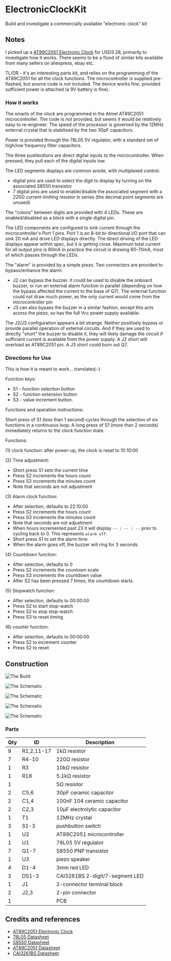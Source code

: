 # ElectronicClockKit

Build and investigate a commercially available "electronic clock" kit

## Notes

I picked up a [AT89C2051 Electronic Clock](http://www.aliexpress.com/item/1Pcs-New-DIY-Kits-AT89C2051-Electronic-Clock-Suite-Electronic-Parts-Components/2045978940.html) for USD3.28, primarily to investigate how it works. There seems to be a flood of similar kits available from many sellers on aliexpress, ebay etc.

TL/DR - it's an interesting parts kit, and relies on the programming of the AT89C2051 for all the clock functions. The microcontroller is supplied pre-flashed, but source code is not included.
The device works fine, provided sufficient power is attached (a 9V battery is fine).

### How it works

The smarts of the clock are programmed in the Atmel AT89C2051 microcontroller. The code is not provided, but seems it would be relatively easy to re-engineer.
The speed of the processor is governed by the 12MHz external crystal that is stabilised by the two 30pF capacitors.

Power is provided through the 78L05 5V regulator, with a standard set of high/low frequency filter capacitors.

The three pushbuttons are direct digital inputs to the microcontroller. When pressed, they pull each of the digital inputs low.

The LED segments displays are common anode, with multiplexed control:
* digital pins are used to select the digit to display by turning on the associated S8550 transistor
* 7 digital pins are used to enable/disable the associated segment with a 220Ω current-limiting resistor in series (the decimal point segments are unused)

The "colons" between digits are provided with 4 LEDs. These are enabled/disabled as a block with a single digital pin.

The LED components are configured to sink current through the microcontroller's Port 1 pins.
Port 1 is an 8-bit bi-directional I/O port that can sink 20 mA and drive LED displays directly.
The direct driving of the LED displays appear within spec, but it is getting close. Maximum total current for all output pins is 80mA
In practice the circuit is drawing 60-70mA, most of which passes through the LEDs.

The "alarm" is provided by a simple piezo. Two connectors are provided to bypass/enhance the alarm:
* J2 can bypass the buzzer. It could be used to disable the onboard buzzer, or run an external alarm function in parallel (depending on how the bypass affected the current to the base of Q7). The external function could not draw much power, as the only current would come from the microcontroller pin
* J3 can also bypass the buzzer in a similar fashion, except this acts acorss the piezo, so has the full Vcc power supply available.

The J2/J3 configuration appears a bit strange. Neither positively bypass or provide parallel operation of external circuits.
And if they are used to directly "short" the buzzer to disable it, they will likely damage the circuit if sufficient current is available from the power supply.
A J2 short will overload an AT89C2051 pin. A J3 short could burn out Q7.

### Directions for Use
This is how it is meant to work... translated;-)

Function keys:
* S1 - function selection button
* S2 - function extension button
* S3 - value increment button.

Functions and operation instructions:

Short press of S1 (less than 1 second) cycles through the selection of six functions in a continuous loop.
A long press of S1 (more than 2 seconds) immediately returns to the clock function state.

Functions:

(1) clock function: after power-up, the clock is reset to 10:10:00

(2) Time adjustment:
* Short press S1 sets the current time
* Press S2 increments the hours count
* Press S3 increments the minutes count
* Note that seconds are not adjustment

(3) Alarm clock function:
* After selection, defaults to 22:10:00
* Press S2 increments the hours count
* Press S3 increments the minutes count
* Note that seconds are not adjustment
* When hours incremented past 23 it will display `-- : -- : --` prior to cycling back to 0. This represents `alarm off`.
* Short press S1 to set the alarm time
* When the alarm goes off, the buzzer will ring for 3 seconds

(4) Countdown function:
* After selection, defaults to 0
* Press S2 increments the countown scale
* Press S3 increments the countdown value
* After S2 has been pressed 7 times, the countdown starts.

(5) Stopwatch function:
* After selection, defaults to 00:00:00
* Press S2 to start stop-watch
* Press S2 to stop stop-watch
* Press S3 to reset timing

(6) counter function:
* After selection, defaults to 00:00:00
* Press S2 to increment counter
* Press S2 to reset


## Construction

![The Build](./assets/ElectronicClockKit_build.jpg?raw=true)

![The Schematic](./assets/ElectronicClockKit_schematic.jpg?raw=true)

![The Schematic](./assets/ElectronicClockKit_parts.jpg?raw=true)

![The Schematic](./assets/ElectronicClockKit_pcb_front.jpg?raw=true)

![The Schematic](./assets/ElectronicClockKit_pcb_back.jpg?raw=true)


### Parts

| Qty | ID         | Description                     |
|-----|------------|---------------------------------|
|   9 | R1,2,11-17 | 1kΩ resistor                    |
|   7 | R4-10      | 220Ω resistor                   |
|   1 | R3         | 10kΩ resistor                   |
|   1 | R18        | 5.1kΩ resistor                  |
|   1 |            | 5Ω resistor                     |
|   2 | C5,6       | 30pF ceramic capacitor          |
|   2 | C1,4       | 100nF 104 ceramic capacitor     |
|   2 | C2,3       | 10μF electrolytic capacitor     |
|   1 | T1         | 12MHz crystal                   |
|   3 | S1-3       | pushbutton switch               |
|   1 | U2         | AT89C2051 microcontroller       |
|   1 | U1         | 78L05 5V regulator              |
|   7 | Q1-7       | S8550 PNP transistor            |
|   1 | U3         | piezo speaker                   |
|   4 | D1-4       | 3mm red LED                     |
|   3 | DS1-3      | CAI3261BS 2-digit/7-segment LED |
|   1 | J1         | 2-connector terminal block      |
|   2 | J2,3       | 2-pin connector                 |
|   1 |            | PCB                             |

## Credits and references
* [AT89C2051 Electronic Clock](http://www.aliexpress.com/item/1Pcs-New-DIY-Kits-AT89C2051-Electronic-Clock-Suite-Electronic-Parts-Components/2045978940.html)
* [78L05 Datasheet](http://www.futurlec.com/Linear/78L05.shtml)
* [S8550 Datasheet](http://www.unisonic.com.tw/datasheet/S8550.pdf)
* [AT89C2051 Datasheet](http://www.futurlec.com/Atmel/AT89C2051.shtml)
* [CAI3261BS Datasheet](http://datasheet.sparkgo.com.br/LD3361BS.pdf)
